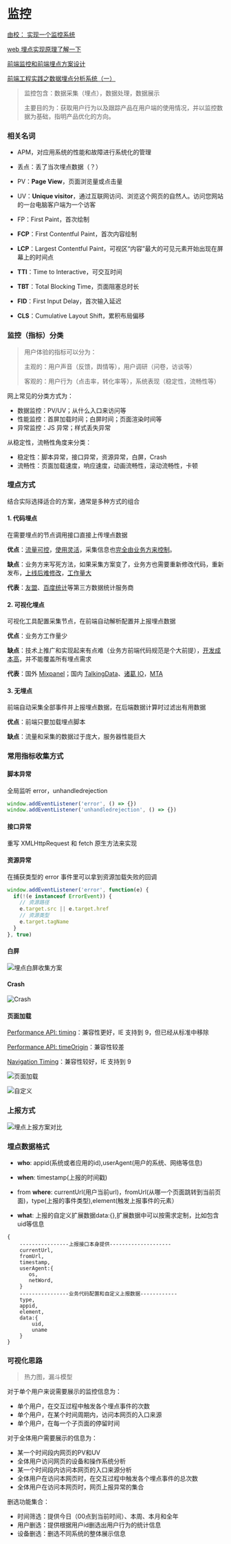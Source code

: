 # 监控

[由校： 实现一个监控系统](https://file.hujingo.top/ali/wvpYVNSLzasbil8pJW1_293429812333___hd.mp4)  

[web 埋点实现原理了解一下](https://segmentfault.com/a/1190000014922668)

[前端监控和前端埋点方案设计](https://juejin.cn/post/6844903650603565063)

[前端工程实践之数据埋点分析系统（一）](https://www.zoo.team/article/data-analysis-one)

> 监控包含：数据采集（埋点），数据处理，数据展示
>
> 主要目的为：获取用户行为以及跟踪产品在用户端的使用情况，并以监控数据为基础，指明产品优化的方向。

### 相关名词

* APM，对应用系统的性能和故障进行系统化的管理
* 丢点：丢了当次埋点数据（？）
* PV：**Page View**，页面浏览量或点击量
* UV：**Unique visitor**，通过互联网访问、浏览这个网页的自然人。访问您网站的一台电脑客户端为一个访客

* FP：First Paint，首次绘制
* **FCP**：First Contentful Paint，首次内容绘制
* **LCP**：Largest Contentful Paint，可视区“内容”最大的可见元素开始出现在屏幕上的时间点
* **TTI**：Time to Interactive，可交互时间
* **TBT**：Total Blocking Time，页面阻塞总时长
* **FID**：First Input Delay，首次输入延迟
* **CLS**：Cumulative Layout Shift，累积布局偏移



### 监控（指标）分类

> 用户体验的指标可以分为：
>
> 主观的：用户声音（反馈，舆情等），用户调研（问卷，访谈等）
>
> 客观的：用户行为（点击率，转化率等），系统表现（稳定性，流畅性等）

网上常见的分类方式为：

* 数据监控：PV/UV；从什么入口来访问等
* 性能监控：首屏加载时间；白屏时间；页面渲染时间等
* 异常监控：JS 异常；样式丢失异常

从稳定性，流畅性角度来分类：

* 稳定性：脚本异常，接口异常，资源异常，白屏，Crash
* 流畅性：页面加载速度，响应速度，动画流畅性，滚动流畅性，卡顿



### 埋点方式

结合实际选择适合的方案，通常是多种方式的组合

#### 1. 代码埋点

在需要埋点的节点调用接口直接上传埋点数据

**优点**：<u>流量可控</u>，<u>使用灵活</u>，采集信息也<u>完全由业务方来控制</u>。

**缺点**：业务方来写死方法，如果采集方案变了，业务方也需要重新修改代码，重新发布，<u>上线后难修改</u>，<u>工作量大</u>

**代表**：[友盟](https://link.zhihu.com/?target=https%3A//www.umeng.com/)、[百度统计](https://link.zhihu.com/?target=https%3A//tongji.baidu.com/web/welcome/login)等第三方数据统计服务商

#### 2. 可视化埋点

可视化工具配置采集节点，在前端自动解析配置并上报埋点数据

**优点**：业务方工作量少

**缺点**：技术上推广和实现起来有点难（业务方前端代码规范是个大前提），<u>开发成本高</u>，并不能覆盖所有埋点需求

**代表**：国外 [Mixpanel](https://link.zhihu.com/?target=https%3A//mixpanel.com/)；国内 [TalkingData](https://link.zhihu.com/?target=https%3A//www.talkingdata.com/)、[诸葛 IO](https://link.zhihu.com/?target=https%3A//zhugeio.com/)，[MTA](https://link.zhihu.com/?target=https%3A//mta.qq.com/) 

#### 3. 无埋点

前端自动采集全部事件并上报埋点数据，在后端数据计算时过滤出有用数据

**优点**：前端只要加载埋点脚本

**缺点**：流量和采集的数据过于庞大，服务器性能巨大



### 常用指标收集方式

#### 脚本异常

全局监听 error，unhandledrejection

```javascript
window.addEventListener('error', () => {})
window.addEventListener('unhandledrejection', () => {})
```

#### 接口异常

重写 XMLHttpRequest 和 fetch 原生方法来实现

#### 资源异常

在捕获类型的 error 事件里可以拿到资源加载失败的回调

```javascript
window.addEventListener('error', function(e) {
  if(!(e instanceof ErrorEvent)) {
    // 资源路径
    e.target.src || e.target.href
    // 资源类型
    e.target.tagName
  }
}, true)
```

#### 白屏

![埋点白屏收集方案](../image/project/埋点白屏收集方案.png)

#### Crash

![Crash](../image/project/埋点crash收集方案.png)

#### 页面加载

[Performance API: timing](https://www.caniuse.com/mdn-api_performance_timing)：兼容性更好，IE 支持到 9，但已经从标准中移除

[Performance API: timeOrigin](https://www.caniuse.com/?search=timeOrigin)：兼容性较差

[Navigation Timing](https://www.caniuse.com/?search=Navigation%20Timing)：兼容性较好，IE 支持到 9



![页面加载](../image/project/埋点加载性能收集方案.png)

![自定义](../image/project/埋点自定义性能采集方案.png)



### 上报方式

![埋点上报方案对比](../image/project/埋点上报方案对比.png)



### 埋点数据格式

* **who**: appid(系统或者应用的id),userAgent(用户的系统、网络等信息)

* **when**: timestamp(上报的时间戳)

* from **where**: currentUrl(用户当前url)，fromUrl(从哪一个页面跳转到当前页面)，type(上报的事件类型),element(触发上报事件的元素）

* **what**: 上报的自定义扩展数据data:{},扩展数据中可以按需求定制，比如包含uid等信息

```
{   
    ----------------上报接口本身提供--------------------
    currentUrl,  
    fromUrl,
    timestamp,
    userAgent:{
       os,
       netWord,
    }
    ----------------业务代码配置和自定义上报数据------------
    type,
    appid,
    element,
    data:{
        uid,
        uname
    }
}
```



### 可视化思路

> 热力图，漏斗模型

对于单个用户来说需要展示的监控信息为：

- 单个用户，在交互过程中触发各个埋点事件的次数
- 单个用户，在某个时间周期内，访问本网页的入口来源
- 单个用户，在每一个子页面的停留时间

对于全体用户需要展示的信息为：

- 某一个时间段内网页的PV和UV
- 全体用户访问网页的设备和操作系统分析
- 某一个时间段内访问本网页的入口来源分析
- 全体用户在访问本网页时，在交互过程中触发各个埋点事件的总次数
- 全体用户在访问本网页时，网页上报异常的集合

删选功能集合：

- 时间筛选：提供今日（00点到当前时间）、本周、本月和全年
- 用户删选：提供根据用户id删选出用户行为的统计信息
- 设备删选：删选不同系统的整体展示信息
